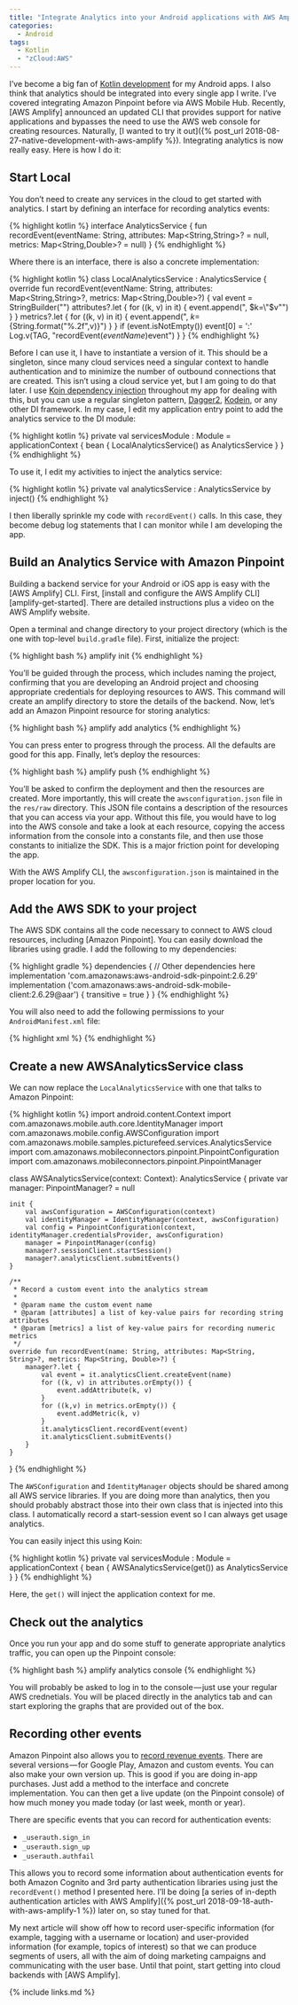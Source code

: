 ```yaml
---
title: "Integrate Analytics into your Android applications with AWS Amplify"
categories:
  - Android
tags:
  - Kotlin
  - "zCloud:AWS"
---
```


I’ve become a big fan of [Kotlin development](https://kotlinlang.org/) for my Android apps. I also think that analytics should be integrated into every single app I write. I’ve covered integrating Amazon Pinpoint before via AWS Mobile Hub. Recently, [AWS Amplify] announced an updated CLI that provides support for native applications and bypasses the need to use the AWS web console for creating resources. Naturally, [I wanted to try it out]({% post_url 2018-08-27-native-development-with-aws-amplify %}). Integrating analytics is now really easy. Here is how I do it:

## Start Local

You don’t need to create any services in the cloud to get started with analytics. I start by defining an interface for recording analytics events:

{% highlight kotlin %}
interface AnalyticsService {
  fun recordEvent(eventName: String, attributes: Map<String,String>? = null, metrics: Map<String,Double>? = null)
}
{% endhighlight %}

Where there is an interface, there is also a concrete implementation:

{% highlight kotlin %}
class LocalAnalyticsService : AnalyticsService {
  override fun recordEvent(eventName: String, attributes: Map<String,String>?, metrics: Map<String,Double>?) {
    val event = StringBuilder("")
    attributes?.let {
      for ((k, v) in it) { event.append(", $k=\"$v\"") }
    }
    metrics?.let {
      for ((k, v) in it) { event.append(", $k=${String.format("%.2f",v)}") }
    }
    if (event.isNotEmpty())
      event[0] = ':'
    Log.v(TAG, "recordEvent($eventName)$event")
  }
}
{% endhighlight %}

Before I can use it, I have to instantiate a version of it. This should be a singleton, since many cloud services need a singular context to handle authentication and to minimize the number of outbound connections that are created. This isn’t using a cloud service yet, but I am going to do that later. I use [Koin dependency injection](https://insert-koin.io/) throughout my app for dealing with this, but you can use a regular singleton pattern, [Dagger2](https://google.github.io/dagger/), [Kodein](http://kodein.org/Kodein-DI/), or any other DI framework. In my case, I edit my application entry point to add the analytics service to the DI module:

{% highlight kotlin %}
private val servicesModule : Module = applicationContext {
  bean { LocalAnalyticsService() as AnalyticsService }
}
{% endhighlight %}

To use it, I edit my activities to inject the analytics service:

{% highlight kotlin %}
private val analyticsService : AnalyticsService by inject()
{% endhighlight %}

I then liberally sprinkle my code with `recordEvent()` calls. In this case, they become debug log statements that I can monitor while I am developing the app.

## Build an Analytics Service with Amazon Pinpoint

Building a backend service for your Android or iOS app is easy with the [AWS Amplify] CLI.  First, [install and configure the AWS Amplify CLI][amplify-get-started].   There are detailed instructions plus a video on the AWS Amplify website.

Open a terminal and change directory to your project directory (which is the one with top-level `build.gradle` file). First, initialize the project:

{% highlight bash %}
amplify init
{% endhighlight %}

You’ll be guided through the process, which includes naming the project, confirming that you are developing an Android project and choosing appropriate credentials for deploying resources to AWS. This command will create an amplify directory to store the details of the backend. Now, let’s add an Amazon Pinpoint resource for storing analytics:

{% highlight bash %}
amplify add analytics
{% endhighlight %}

You can press enter to progress through the process. All the defaults are good for this app. Finally, let’s deploy the resources:

{% highlight bash %}
amplify push
{% endhighlight %}

You’ll be asked to confirm the deployment and then the resources are created. More importantly, this will create the `awsconfiguration.json` file in the `res/raw` directory. This JSON file contains a description of the resources that you can access via your app. Without this file, you would have to log into the AWS console and take a look at each resource, copying the access information from the console into a constants file, and then use those constants to initialize the SDK. This is a major friction point for developing the app.

With the AWS Amplify CLI, the `awsconfiguration.json` is maintained in the proper location for you.

## Add the AWS SDK to your project

The AWS SDK contains all the code necessary to connect to AWS cloud resources, including [Amazon Pinpoint]. You can easily download the libraries using gradle. I add the following to my dependencies:

{% highlight gradle %}
dependencies {
  // Other dependencies here
  implementation 'com.amazonaws:aws-android-sdk-pinpoint:2.6.29'
  implementation ('com.amazonaws:aws-android-sdk-mobile-client:2.6.29@aar') { transitive = true }
}
{% endhighlight %}

You will also need to add the following permissions to your `AndroidManifest.xml` file:

{% highlight xml %}
<uses-permission android:name="android.permission.INTERNET"/>
<uses-permission android:name="android.permission.ACCESS_NETWORK_STATE"/>
{% endhighlight %}

## Create a new AWSAnalyticsService class

We can now replace the `LocalAnalyticsService` with one that talks to Amazon Pinpoint:

{% highlight kotlin %}
import android.content.Context
import com.amazonaws.mobile.auth.core.IdentityManager
import com.amazonaws.mobile.config.AWSConfiguration
import com.amazonaws.mobile.samples.picturefeed.services.AnalyticsService
import com.amazonaws.mobileconnectors.pinpoint.PinpointConfiguration
import com.amazonaws.mobileconnectors.pinpoint.PinpointManager

class AWSAnalyticsService(context: Context): AnalyticsService {
    private var manager: PinpointManager? = null

    init {
        val awsConfiguration = AWSConfiguration(context)
        val identityManager = IdentityManager(context, awsConfiguration)
        val config = PinpointConfiguration(context, identityManager.credentialsProvider, awsConfiguration)
        manager = PinpointManager(config)
        manager?.sessionClient.startSession()
        manager?.analyticsClient.submitEvents()
    }

    /**
     * Record a custom event into the analytics stream
     *
     * @param name the custom event name
     * @param [attributes] a list of key-value pairs for recording string attributes
     * @param [metrics] a list of key-value pairs for recording numeric metrics
     */
    override fun recordEvent(name: String, attributes: Map<String, String>?, metrics: Map<String, Double>?) {
        manager?.let {
            val event = it.analyticsClient.createEvent(name)
            for ((k, v) in attributes.orEmpty()) {
                event.addAttribute(k, v)
            }
            for ((k,v) in metrics.orEmpty()) {
                event.addMetric(k, v)
            }
            it.analyticsClient.recordEvent(event)
            it.analyticsClient.submitEvents()
        }
    }
}
{% endhighlight %}

The `AWSConfiguration` and `IdentityManager` objects should be shared among all AWS service libraries. If you are doing more than analytics, then you should probably abstract those into their own class that is injected into this class. I automatically record a start-session event so I can always get usage analytics.

You can easily inject this using Koin:

{% highlight kotlin %}
private val servicesModule : Module = applicationContext {
  bean { AWSAnalyticsService(get()) as AnalyticsService }
}
{% endhighlight %}

Here, the `get()` will inject the application context for me.

## Check out the analytics

Once you run your app and do some stuff to generate appropriate analytics traffic, you can open up the Pinpoint console:

{% highlight bash %}
amplify analytics console
{% endhighlight %}

You will probably be asked to log in to the console — just use your regular AWS crednetials. You will be placed directly in the analytics tab and can start exploring the graphs that are provided out of the box.

## Recording other events

Amazon Pinpoint also allows you to [record revenue events](https://aws.github.io/aws-sdk-android/docs/reference//index.html?com/amazonaws/mobileconnectors/pinpoint/analytics/monetization/MonetizationEventBuilder.html). There are several versions — for Google Play, Amazon and custom events. You can also make your own version up. This is good if you are doing in-app purchases. Just add a method to the interface and concrete implementation. You can then get a live update (on the Pinpoint console) of how much money you made today (or last week, month or year).

There are specific events that you can record for authentication events:

* `_userauth.sign_in`
* `_userauth.sign_up`
* `_userauth.authfail`

This allows you to record some information about authentication events for both Amazon Cognito and 3rd party authentication libraries using just the `recordEvent()` method I presented here. I’ll be doing [a series of in-depth authentication articles with AWS Amplify]({% post_url 2018-09-18-auth-with-aws-amplify-1 %}) later on, so stay tuned for that.

My next article will show off how to record user-specific information (for example, tagging with a username or location) and user-provided information (for example, topics of interest) so that we can produce segments of users, all with the aim of doing marketing campaigns and communicating with the user base. Until that point, start getting into cloud backends with [AWS Amplify].

{% include links.md %}
